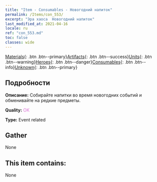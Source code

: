 ```yaml
---
title: "Item - Consumables - Новогодний напиток"
permalink: /Items/con_553/
excerpt: "Эра хаоса  Новогодний напиток"
last_modified_at: 2021-04-16
locale: ru
ref: "con_553.md"
toc: false
classes: wide
---
```

 [Materials](/ru/Items/){: .btn .btn--primary}[Artifacts](/ru/Items/Artifacts/){: .btn .btn--success}[Units](/ru/Items/Units/){: .btn .btn--warning}[Heroes](/ru/Items/Heroes/){: .btn .btn--danger}[Consumables](/ru/Items/Consumables/){: .btn .btn--info}[Unknown](/ru/Items/Unknown/){: .btn .btn--primary}

## Подробности
 **Описание:** Собирайте напитки во время новогодних событий и обменивайте на редкие предметы.

 **Quality:** <span style="color: #DA70D6">OK</span>

 **Type:** Event related

## Gather

  None

## This item contains:

  None

